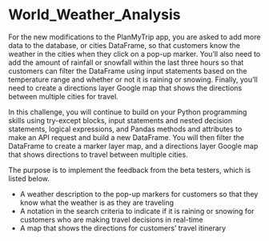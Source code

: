 # World_Weather_Analysis

For the new modifications to the PlanMyTrip app, you are asked to add more data to the database, or cities DataFrame, so that customers know the weather in the cities when they click on a pop-up marker. You’ll also need to add the amount of rainfall or snowfall within the last three hours so that customers can filter the DataFrame using input statements based on the temperature range and whether or not it is raining or snowing. Finally, you’ll need to create a directions layer Google map that shows the directions between multiple cities for travel.

In this challenge, you will continue to build on your Python programming skills using try-except blocks, input statements and nested decision statements, logical expressions, and Pandas methods and attributes to make an API request and build a new DataFrame. You will then filter the DataFrame to create a marker layer map, and a directions layer Google map that shows directions to travel between multiple cities.

The purpose is to implement the feedback from the beta testers, which is listed below.

- A weather description to the pop-up markers for customers so that they know what the weather is as they are traveling
- A notation in the search criteria to indicate if it is raining or snowing for customers who are making travel decisions in real-time
- A map that shows the directions for customers’ travel itinerary
